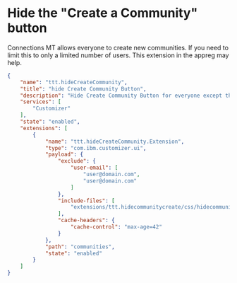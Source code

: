 # Hide the "Create a Community" button

Connections MT allows everyone to create new communities. If you need to limit this to only a limited number of users. This extension in the appreg may help.

```json
{
    "name": "ttt.hideCreateCommunity",
    "title": "hide Create Community Button",
    "description": "Hide Create Community Button for everyone except the list of users defined in the exclude part.",
    "services": [
        "Customizer"
    ],
    "state": "enabled",
    "extensions": [
        {
            "name": "ttt.hideCreateCommunity.Extension",
            "type": "com.ibm.customizer.ui",
            "payload": {
                "exclude": {
                    "user-email": [
                        "user@domain.com",
                        "user@domain.com"
                    ]
                },
                "include-files": [
                    "extensions/ttt.hidecommunitycreate/css/hidecommunity.css"
                ],
                "cache-headers": {
                    "cache-control": "max-age=42"
                }
            },
            "path": "communities",
            "state": "enabled"
        }
    ]
}

```

